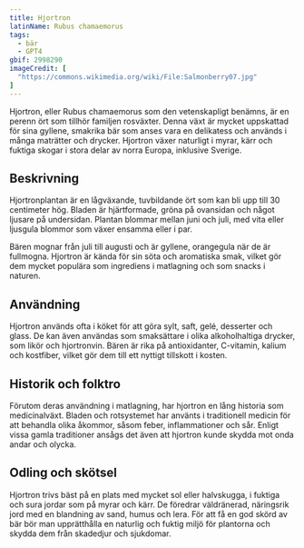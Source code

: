 ```yaml
---
title: Hjortron
latinName: Rubus chamaemorus
tags:
  - bär
  - GPT4
gbif: 2998290
imageCredit: [
  "https://commons.wikimedia.org/wiki/File:Salmonberry07.jpg"
]
---
```


Hjortron, eller Rubus chamaemorus som den vetenskapligt benämns, är en perenn ört som tillhör familjen rosväxter. Denna växt är mycket uppskattad för sina gyllene, smakrika bär som anses vara en delikatess och används i många maträtter och drycker. Hjortron växer naturligt i myrar, kärr och fuktiga skogar i stora delar av norra Europa, inklusive Sverige.

## Beskrivning

Hjortronplantan är en lågväxande, tuvbildande ört som kan bli upp till 30 centimeter hög. Bladen är hjärtformade, gröna på ovansidan och något ljusare på undersidan. Plantan blommar mellan juni och juli, med vita eller ljusgula blommor som växer ensamma eller i par.

Bären mognar från juli till augusti och är gyllene, orangegula när de är fullmogna. Hjortron är kända för sin söta och aromatiska smak, vilket gör dem mycket populära som ingrediens i matlagning och som snacks i naturen.

## Användning

Hjortron används ofta i köket för att göra sylt, saft, gelé, desserter och glass. De kan även användas som smaksättare i olika alkoholhaltiga drycker, som likör och hjortronvin. Bären är rika på antioxidanter, C-vitamin, kalium och kostfiber, vilket gör dem till ett nyttigt tillskott i kosten.

## Historik och folktro

Förutom deras användning i matlagning, har hjortron en lång historia som medicinalväxt. Bladen och rotsystemet har använts i traditionell medicin för att behandla olika åkommor, såsom feber, inflammationer och sår. Enligt vissa gamla traditioner ansågs det även att hjortron kunde skydda mot onda andar och olycka.

## Odling och skötsel

Hjortron trivs bäst på en plats med mycket sol eller halvskugga, i fuktiga och sura jordar som på myrar och kärr. De föredrar väldränerad, näringsrik jord med en blandning av sand, humus och lera. För att få en god skörd av bär bör man upprätthålla en naturlig och fuktig miljö för plantorna och skydda dem från skadedjur och sjukdomar.
